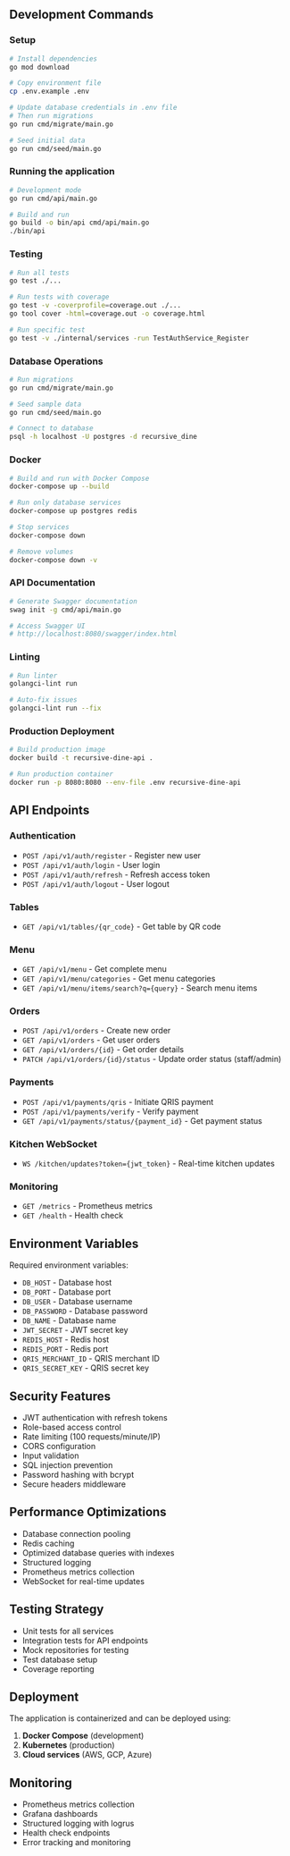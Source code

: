 ## Development Commands

### Setup
```bash
# Install dependencies
go mod download

# Copy environment file
cp .env.example .env

# Update database credentials in .env file
# Then run migrations
go run cmd/migrate/main.go

# Seed initial data
go run cmd/seed/main.go
```

### Running the application
```bash
# Development mode
go run cmd/api/main.go

# Build and run
go build -o bin/api cmd/api/main.go
./bin/api
```

### Testing
```bash
# Run all tests
go test ./...

# Run tests with coverage
go test -v -coverprofile=coverage.out ./...
go tool cover -html=coverage.out -o coverage.html

# Run specific test
go test -v ./internal/services -run TestAuthService_Register
```

### Database Operations
```bash
# Run migrations
go run cmd/migrate/main.go

# Seed sample data
go run cmd/seed/main.go

# Connect to database
psql -h localhost -U postgres -d recursive_dine
```

### Docker
```bash
# Build and run with Docker Compose
docker-compose up --build

# Run only database services
docker-compose up postgres redis

# Stop services
docker-compose down

# Remove volumes
docker-compose down -v
```

### API Documentation
```bash
# Generate Swagger documentation
swag init -g cmd/api/main.go

# Access Swagger UI
# http://localhost:8080/swagger/index.html
```

### Linting
```bash
# Run linter
golangci-lint run

# Auto-fix issues
golangci-lint run --fix
```

### Production Deployment
```bash
# Build production image
docker build -t recursive-dine-api .

# Run production container
docker run -p 8080:8080 --env-file .env recursive-dine-api
```

## API Endpoints

### Authentication
- `POST /api/v1/auth/register` - Register new user
- `POST /api/v1/auth/login` - User login
- `POST /api/v1/auth/refresh` - Refresh access token
- `POST /api/v1/auth/logout` - User logout

### Tables
- `GET /api/v1/tables/{qr_code}` - Get table by QR code

### Menu
- `GET /api/v1/menu` - Get complete menu
- `GET /api/v1/menu/categories` - Get menu categories
- `GET /api/v1/menu/items/search?q={query}` - Search menu items

### Orders
- `POST /api/v1/orders` - Create new order
- `GET /api/v1/orders` - Get user orders
- `GET /api/v1/orders/{id}` - Get order details
- `PATCH /api/v1/orders/{id}/status` - Update order status (staff/admin)

### Payments
- `POST /api/v1/payments/qris` - Initiate QRIS payment
- `POST /api/v1/payments/verify` - Verify payment
- `GET /api/v1/payments/status/{payment_id}` - Get payment status

### Kitchen WebSocket
- `WS /kitchen/updates?token={jwt_token}` - Real-time kitchen updates

### Monitoring
- `GET /metrics` - Prometheus metrics
- `GET /health` - Health check

## Environment Variables

Required environment variables:

- `DB_HOST` - Database host
- `DB_PORT` - Database port
- `DB_USER` - Database username
- `DB_PASSWORD` - Database password
- `DB_NAME` - Database name
- `JWT_SECRET` - JWT secret key
- `REDIS_HOST` - Redis host
- `REDIS_PORT` - Redis port
- `QRIS_MERCHANT_ID` - QRIS merchant ID
- `QRIS_SECRET_KEY` - QRIS secret key

## Security Features

- JWT authentication with refresh tokens
- Role-based access control
- Rate limiting (100 requests/minute/IP)
- CORS configuration
- Input validation
- SQL injection prevention
- Password hashing with bcrypt
- Secure headers middleware

## Performance Optimizations

- Database connection pooling
- Redis caching
- Optimized database queries with indexes
- Structured logging
- Prometheus metrics collection
- WebSocket for real-time updates

## Testing Strategy

- Unit tests for all services
- Integration tests for API endpoints
- Mock repositories for testing
- Test database setup
- Coverage reporting

## Deployment

The application is containerized and can be deployed using:

1. **Docker Compose** (development)
2. **Kubernetes** (production)
3. **Cloud services** (AWS, GCP, Azure)

## Monitoring

- Prometheus metrics collection
- Grafana dashboards
- Structured logging with logrus
- Health check endpoints
- Error tracking and monitoring
